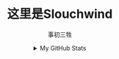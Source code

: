 <div align="center">

# 这里是Slouchwind
事初三牲  

<details>
  <summary>My GitHub Stats</summary>
    
  ![](https://github-readme-stats-git-masterrstaa-rickstaa.vercel.app/api?username=Slouchwind&theme=dark)
    
</details>

</div>
